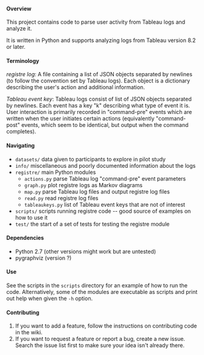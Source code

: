 
#### Overview

This project contains code to parse user activity from Tableau logs and analyze it.

It is written in Python and supports analyzing logs from Tableau version 8.2 or later.

#### Terminology

*registre log*: A file containing a list of JSON objects separated by newlines (to follow the convention set by Tableau logs).
Each object is a dictionary describing the user's action and additional information.

*Tableau event key*: Tableau logs consist of list of JSON objects separated by newlines. Each event has a key "k" describing what type of event it is.
User interaction is primarily recorded in "command-pre" events which are written when the user initiates certain actions (equivalently "command-post" events, which seem to be identical, but output when the command completes).

#### Navigating

* `datasets/` data given to participants to explore in pilot study
* `info/` miscellaneous and poorly documented information about the logs
* `registre/` main Python modules
  * `actions.py` parse Tableau log "command-pre" event parameters 
  * `graph.py` plot registre logs as Markov diagrams
  * `map.py` parse Tableau log files and output registre log files
  * `read.py` read registre log files
  * `tableaukeys.py` list of Tableau event keys that are not of interest
* `scripts/` scripts running registre code -- good source of examples on how to use it
* `test/` the start of a set of tests for testing the registre module

#### Dependencies

* Python 2.7 (other versions might work but are untested)
* pygraphviz (version ?)

#### Use

See the scripts in the `scripts` directory for an example of how to run the code. Alternatively, some of the modules are executable as scripts and print out help when given the `-h` option.

#### Contributing

1. If you want to add a feature, follow the instructions on contributing code in the wiki.
2. If you want to request a feature or report a bug, create a new issue. Search the issue list first to make sure your idea isn't already there.

